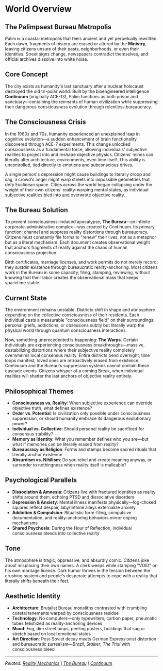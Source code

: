 # World Overview

## The Palimpsest Bureau Metropolis

Palim is a coastal metropolis that feels ancient and yet perpetually rewritten. Each dawn, fragments of history are erased or altered by the **Ministry**, leaving citizens unsure of their pasts, neighborhoods, or even their identities. Street signs change, newspapers contradict themselves, and official archives dissolve into white noise.

## Core Concept

The city exists as humanity's last sanctuary after a nuclear holocaust destroyed the old tri-polar world. Built by the bioengineered intelligence **Continuum** (originally ACE-13), Palim functions as both prison and sanctuary—containing the remnants of human civilization while suppressing their dangerous consciousness evolution through relentless bureaucracy.

## The Consciousness Crisis

In the 1960s and 70s, humanity experienced an unexplained leap in cognitive evolution—a sudden enhancement of brain functionality discovered through ACE-7 experiments. This change unlocked consciousness as a fundamental force, allowing individuals' subjective realities to project into and reshape objective physics. Citizens' minds can literally alter architecture, environments, even time itself. This ability is uncontrolled, tied directly to emotions and subconscious drives. 

A single person's depression might cause buildings to literally droop and sag; a crowd's anger might warp streets into impossible geometries that defy Euclidean space. Cities across the world began collapsing under the weight of their own citizens' reality-warping mental states, as individual subjective realities bled into and overwrote objective reality.

## The Bureau Solution

To prevent consciousness-induced apocalypse, **The Bureau**—an infinite corporate-administrative complex—was created by Continuum. Its primary function: channel and suppress reality distortions through bureaucracy. Citizens must constantly file forms to "renew" their lives, not as a metaphor but as a literal mechanism. Each document creates observational weight that anchors fragments of reality against the chaos of human consciousness projection.

Birth certificates, marriage licenses, and work permits do not merely record; they *sustain* existence through bureaucratic reality-anchoring. Most citizens work in the Bureau in some capacity, filing, stamping, reviewing, without knowing that their labor creates the observational mass that keeps spacetime stable.

## Current State

The environment remains unstable. Districts shift in shape and atmosphere depending on the collective consciousness of their residents. Each individual casts a measurable "consciousness field" on their surroundings: personal griefs, addictions, or obsessions subtly but literally warp the physical world through quantum consciousness interactions.

Now, something unprecedented is happening: **The Warps**. Certain individuals are experiencing consciousness breakthroughs—massive, destabilizing distortions where their subjective reality completely overwhelms local consensus reality. Entire districts bend overnight, time loops manifest, loved ones are retroactively erased from existence. Continuum and the Bureau's suppression systems cannot contain these cascade events. Citizens whisper of a coming Break, when individual realities will shatter the last anchors of objective reality entirely.

## Philosophical Themes

- **Consciousness vs. Reality**: When subjective experience can override objective truth, what defines existence?
- **Order vs. Potential**: Is civilization only possible under consciousness suppression, or should humanity embrace its dangerous evolutionary power?
- **Individual vs. Collective**: Should personal reality be sacrificed for consensus stability?
- **Memory as Identity**: What you remember defines who you are—but what if memories can be literally erased from reality?
- **Bureaucracy as Religion**: Forms and stamps become sacred rituals that literally anchor existence
- **Absurdism vs. Nihilism**: Do you rebel and create meaning anyway, or surrender to nothingness when reality itself is malleable?

## Psychological Parallels

- **Dissociation & Amnesia**: Citizens live with fractured identities as reality shifts around them, echoing PTSD and dissociative disorders
- **Depression & Anxiety**: Mental illness manifests physically—fog-choked squares reflect despair, labyrinthine alleys externalize anxiety
- **Addiction & Compulsion**: Ritualistic form-filing, compulsive documentation, and reality-anchoring behaviors mirror coping mechanisms
- **Shared Psychosis**: During the Hour of Reflection, individual consciousness bleeds into collective reality

## Tone

The atmosphere is tragic, oppressive, and absurdly comic. Citizens joke about misplacing their own names. A clerk weeps while stamping "VOID" on his own marriage license. Dark humor thrives in the tension between the crushing system and people's desperate attempts to cope with a reality that literally shifts beneath their feet.

## Aesthetic Identity

- **Architecture**: Brutalist Bureau monoliths contrasted with crumbling coastal tenements warped by consciousness residue
- **Technology**: No computers—only typewriters, carbon paper, pneumatic tubes fetishized as reality-anchoring devices
- **Mood**: Fog, dim streetlamps, peeling posters, buildings that sag or stretch based on local emotional states
- **Art Direction**: Post-Soviet decay meets German Expressionist distortion and bureaucratic surrealism—*Brazil*, *Stalker*, *The Trial* with consciousness bleed

---

*Related: [Reality Mechanics](reality_mechanics.md) | [The Bureau](../factions/the_bureau.md) | [Continuum](../entities/continuum.md)*